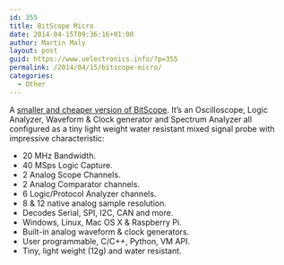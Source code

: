 ```yaml
---
id: 355
title: BitScope Micro
date: 2014-04-15T09:36:16+01:00
author: Martin Maly
layout: post
guid: https://www.uelectronics.info/?p=355
permalink: /2014/04/15/bitscope-micro/
categories:
  - Other
---
```

A [smaller and cheaper version of BitScope](https://bitscope.com/blog/201404/?p=ED10A). It&#8217;s an Oscilloscope, Logic Analyzer, Waveform & Clock generator and Spectrum Analyzer all configured as a tiny light weight water resistant mixed signal probe with impressive characteristic:

  * 20 MHz Bandwidth.
  * 40 MSps Logic Capture.
  * 2 Analog Scope Channels.
  * 2 Analog Comparator channels.
  * 6 Logic/Protocol Analyzer channels.
  * 8 & 12 native analog sample resolution.
  * Decodes Serial, SPI, I2C, CAN and more.
  * Windows, Linux, Mac OS X & Raspberry Pi.
  * Built-in analog waveform & clock generators.
  * User programmable, C/C++, Python, VM API.
  * Tiny, light weight (12g) and water resistant.